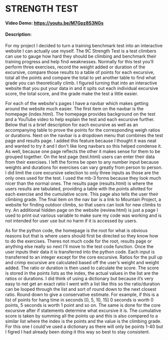 # STRENGTH TEST
#### Video Demo:  <https://youtu.be/M7Gpz8S3NGs>
#### Description:
For my project I decided to turn a training benchmark test into an interactive website I can actually use myself. The 9C Strength Test is a test climbers can use to gauge how hard they should be climbing and benchmark their training progress and help find weaknesses. Normally for this test you’ll perform three exercises, record the weight added or duration of the excursive, compare those results to a table of points for each excursive, total all the points and compare the total to yet another table to find what grade you can theoretically climb. I figured turning that into an interactive website that you put your data in and it spits out each individual excursive score, the total score, and the grade make the test a little easier.

For each of the website's pages I have a navbar which makes getting around the website much easier. The first item on the navbar is the homepage (index.html). The homepage provides background on the test and a YouTube video to help explain the test and each excursive further. Below that is a brief description for each excursive as well as an accompanying table to prove the points for the corresponding weigh ratios or durations. Next on the navbar is a dropdown menu that combines the test page and results page. I added this feature because I thought it was neat and wanted to try it and I don't like long navbars so this helped condense it. As well, because one page reflects the other it makes sense for them to be grouped together. On the test page (test.html) users can enter their data from their exercises. I left the forms be open to any number input because weights and durations for exercises can vary greatly from person to person. I did limit the core excursive selection to only three inputs as those are the only ones used for the test. I used the mb-3 forms because they look much nicer than the normal ones. The results page (results.html) is where the users results are tabulated, providing a table with the points allotted for each exercise and the cumulative score. This page also tells the user their climbing grade. The final item on the nav bar is a link to Mountain Project, a website for finding outdoor climbs, so that users can look for new climbs to try. An additional hidden page on the website (review.html) is just a page I used to print out various variable to make sure my code was working and is not intended for user use but no harm if it is accessed by users.

As for the python code, the homepage is the root for what is obvious reasons but that is where users should first be directed so they know how to do the exercises. Theres not much code for the root, results page or anything else really so next I'll move to the test code function. Once the user inputs their data it is transferred into the python code. Each input is transferred to an integer except for the core excursive. Ratios for the pull up and crimp excursive are calculated based off the user’s weight and weight added. The ratio or duration is then used to calculate the score. The score is stored in the points lists as the index, the actual values in the list are the ratios or durations. I did think of using a dictionary but because it’s very easy to net get an exact ratio I went with a list like this so the ratio/duration can be looped through the list and sort of round down to the next closest ratio. Round down to give a conservative estimate. For example, if this is a list of points for hang time in seconds [0, 5, 10, 15] 0 seconds is worth 0 points, 5 seconds is worth 1 point and so on. The same is done for the core excursive after if statements determine what excursive it is. The cumulative score is taken by summing all the points up and this is also compared to a similar list where the index is the points and the value is the climbing grade. For this one I could've used a dictionary as there will only be points 1-40 but I figred I had already been doing it this way so best to stay consistent.

